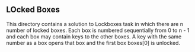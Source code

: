 ## LOcked Boxes
This directory contains a solution to Lockboxes task in which there are n number of locked boxes. Each box is numbered sequentially from 0 to n - 1 and each box may contain keys to the other boxes.
A key with the same number as a box opens that box and the first box boxes[0] is unlocked.